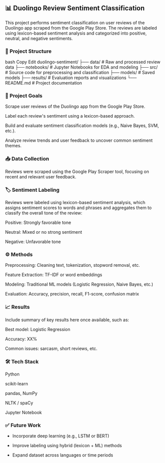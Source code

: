 ## 📊 Duolingo Review Sentiment Classification
This project performs sentiment classification on user reviews of the Duolingo app scraped from the Google Play Store. The reviews are labeled using lexicon-based sentiment analysis and categorized into positive, neutral, and negative sentiments.

### 📁 Project Structure
bash
Copy
Edit
duolingo-sentiment/
├── data/                # Raw and processed review data
├── notebooks/           # Jupyter Notebooks for EDA and modeling
├── src/                 # Source code for preprocessing and classification
├── models/              # Saved models
├── results/             # Evaluation reports and visualizations
└── README.md            # Project documentation

### 📌 Project Goals
Scrape user reviews of the Duolingo app from the Google Play Store.

Label each review's sentiment using a lexicon-based approach.

Build and evaluate sentiment classification models (e.g., Naive Bayes, SVM, etc.).

Analyze review trends and user feedback to uncover common sentiment themes.

### 📥 Data Collection
Reviews were scraped using the Google Play Scraper tool, focusing on recent and relevant user feedback.

### 🏷️ Sentiment Labeling
Reviews were labeled using lexicon-based sentiment analysis, which assigns sentiment scores to words and phrases and aggregates them to classify the overall tone of the review:

Positive: Strongly favorable tone

Neutral: Mixed or no strong sentiment

Negative: Unfavorable tone

### ⚙️ Methods
Preprocessing: Cleaning text, tokenization, stopword removal, etc.

Feature Extraction: TF-IDF or word embeddings

Modeling: Traditional ML models (Logistic Regression, Naive Bayes, etc.)

Evaluation: Accuracy, precision, recall, F1-score, confusion matrix

### 📈 Results
Include summary of key results here once available, such as:

Best model: Logistic Regression

Accuracy: XX%

Common issues: sarcasm, short reviews, etc.

### 🛠️ Tech Stack
Python

scikit-learn

pandas, NumPy

NLTK / spaCy

Jupyter Notebook

### ✅ Future Work
- Incorporate deep learning (e.g., LSTM or BERT)

- Improve labeling using hybrid (lexicon + ML) methods

- Expand dataset across languages or time periods
